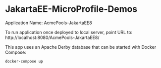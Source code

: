 # JakartaEE-MicroProfile-Demos

Application Name: AcmePools-JakartaEE8

To run application once deployed to local server, point URL to: http://localhost:8080/AcmePools-JakartaEE8/

This app uses an Apache Derby database that can be started with Docker Compose:

```
docker-compose up
```
